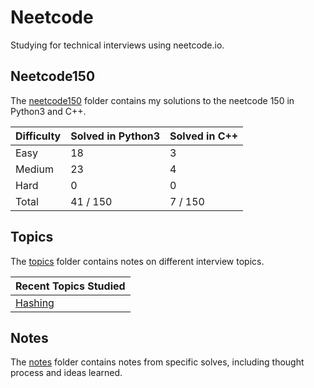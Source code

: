 # Neetcode
Studying for technical interviews using neetcode.io. 

## Neetcode150
The [neetcode150](https://github.com/abeleinin/neetcode/tree/main/neetcode150) folder contains my solutions to the neetcode 150 in Python3 and C++.

| Difficulty | Solved in Python3 | Solved in C++
|------------|-------------------|---------------
| Easy       | 18                | 3
| Medium     | 23                | 4
| Hard       | 0                 | 0 
| Total      | 41 / 150          | 7 / 150

## Topics
The [topics](https://github.com/abeleinin/neetcode/tree/main/topics) folder contains notes on different interview topics.

| Recent Topics Studied |
|------------------------
| [Hashing](https://github.com/abeleinin/neetcode/tree/main/topics/hashing.md)

## Notes
The [notes](https://github.com/abeleinin/neetcode/tree/main/notes) folder contains notes from specific solves, including thought process and ideas learned.